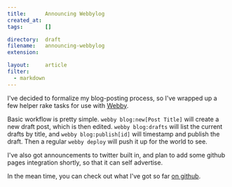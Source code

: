 ```yaml
---
title:      Announcing Webbylog
created_at: 
tags:       []

directory:  draft
filename:   announcing-webbylog
extension:  

layout:     article
filter:     
  - markdown
---
```

I've decided to formalize my blog-posting process, so I've wrapped up a few helper rake tasks for use with [Webby][].

[Webby]: http://webby.rubyforge.org/

Basic workflow is pretty simple.  `webby blog:new[Post Title]` will create a new draft post, which is then edited.  `webby blog:drafts` will list the current drafts by title, and `webby blog:publish[id]` will timestamp and publish the draft.  Then a regular `webby deploy` will push it up for the world to see.

I've also got announcements to twitter built in, and plan to add some github pages integration shortly, so that it can self advertise.

In the mean time, you can check out what I've got so far [on github][].

[on github]: http://github.com/jamie/webbylog/
